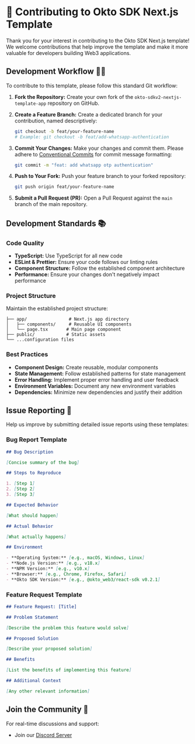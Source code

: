 # 🤝 Contributing to Okto SDK Next.js Template

Thank you for your interest in contributing to the Okto SDK Next.js template! We welcome contributions that help improve the template and make it more valuable for developers building Web3 applications.

## Development Workflow 🧑‍💻

To contribute to this template, please follow this standard Git workflow:

1. **Fork the Repository:** Create your own fork of the `okto-sdkv2-nextjs-template-app` repository on GitHub.

2. **Create a Feature Branch:** Create a dedicated branch for your contribution, named descriptively:
   ```bash
   git checkout -b feat/your-feature-name 
   # Example: git checkout -b feat/add-whatsapp-authentication
   ```

3. **Commit Your Changes:** Make your changes and commit them. Please adhere to [Conventional Commits](https://www.conventionalcommits.org) for commit message formatting:
   ```bash
   git commit -m "feat: add whatsapp otp authentication"
   ```

4. **Push to Your Fork:** Push your feature branch to your forked repository:
   ```bash
   git push origin feat/your-feature-name
   ```

5. **Submit a Pull Request (PR):** Open a Pull Request against the `main` branch of the main repository.

## Development Standards 📚

### Code Quality

- **TypeScript:** Use TypeScript for all new code
- **ESLint & Prettier:** Ensure your code follows our linting rules
- **Component Structure:** Follow the established component architecture
- **Performance:** Ensure your changes don't negatively impact performance

### Project Structure

Maintain the established project structure:

```
├── app/                # Next.js app directory
│   ├── components/     # Reusable UI components
│   └── page.tsx       # Main page component
├── public/            # Static assets
└── ...configuration files
```

### Best Practices

- **Component Design:** Create reusable, modular components
- **State Management:** Follow established patterns for state management
- **Error Handling:** Implement proper error handling and user feedback
- **Environment Variables:** Document any new environment variables
- **Dependencies:** Minimize new dependencies and justify their addition

## Issue Reporting 🐛

Help us improve by submitting detailed issue reports using these templates:

### Bug Report Template

```markdown
## Bug Description

[Concise summary of the bug]

## Steps to Reproduce

1. [Step 1]
2. [Step 2]
3. [Step 3]

## Expected Behavior

[What should happen]

## Actual Behavior

[What actually happens]

## Environment

- **Operating System:** [e.g., macOS, Windows, Linux]
- **Node.js Version:** [e.g., v18.x]
- **NPM Version:** [e.g., v10.x]
- **Browser:** [e.g., Chrome, Firefox, Safari]
- **Okto SDK Version:** [e.g., @okto_web3/react-sdk v0.2.1]
```

### Feature Request Template

```markdown
## Feature Request: [Title]

## Problem Statement

[Describe the problem this feature would solve]

## Proposed Solution

[Describe your proposed solution]

## Benefits

[List the benefits of implementing this feature]

## Additional Context

[Any other relevant information]
```

## Join the Community 💬

For real-time discussions and support:
- Join our [Discord Server](https://discord.com/invite/okto-916349620383252511)